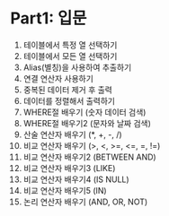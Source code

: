 # Part1: 입문
001. 테이블에서 특정 열 선택하기
002. 테이블에서 모든 열 선택하기
003. Alias(별칭)을 사용하여 추출하기
004. 연결 연산자 사용하기
005. 중복된 데이터 제거 후 출력
006. 데이터를 정렬해서 출력하기
007. WHERE절 배우기 (숫자 데이터 검색)
008. WHERE절 배우기2 (문자와 날짜 검색)
009. 산술 연산자 배우기 (*, +, -, /)
010. 비교 연산자 배우기 (>, <, >=, <=, =, !=)
011. 비교 연산자 배우기2 (BETWEEN AND)
012. 비교 연산자 배우기3 (LIKE)
013. 비교 연산자 배우기4 (IS NULL)
014. 비교 연산자 배우기5 (IN)
015. 논리 연산자 배우기 (AND, OR, NOT)